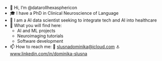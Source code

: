 - 👋 Hi, I’m @datarollhexasphericon
- 🎓 I have a PhD in Clinical Neuroscience of Language 
- 💼 I am a AI data scientist seeking to integrate tech and AI into healthcare
- 👀 What you will find here:
    - AI and ML projects 
    - Neuroimaging tutorials
    - Software development
- 📫 How to reach me: 📩 slusnadominika@icloud.com
                      ⚓️ www.linkedin.com/in/dominika-slusna



